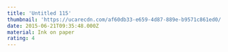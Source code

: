```yaml
---
title: 'Untitled 115'
thumbnail: 'https://ucarecdn.com/af60db33-e659-4d87-889e-b9571c861ed0/'
date: 2015-06-21T09:35:48.000Z
material: Ink on paper
rating: 4
---
```

